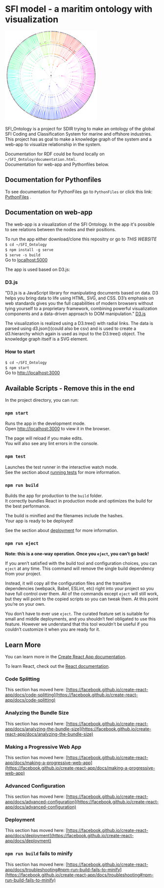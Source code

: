 # SFI model - a maritim ontology with visualization

<img src="images/logo.PNG" width="300">  


SFI_Ontology is a project for SDIR trying to make an ontology of the global SFI Coding and Classification System for marine and offshore industries.  
This project has as goal to make a knowledge graph of the system and a web-app to visualize relationship in the system.  

Documentation for RDF could be found locally on `~/SFI_Ontoloy/documentation.html`.  
Documentation for web-app and Pythonfiles below.

## Documentation for Pythonfiles
To see documentation for PythonFiles go to `PythonFiles` or click this link: [PythonFiles](PythonFiles) .

## Documentation on web-app
The web-app is a visualization of the SFI Ontology. In the app it's possible to see relations between the nodes and their positions.  

To run the app either download/clone this repositry or go to _THIS WEBSITE_  
`$ cd ~/SFI_Ontology`  
`$ npm install -g serve`  
`$ serve -s build`  
Go to [localhost:5000](localhost:5000)

The app is used based on D3.js:

### D3.js 

"D3.js is a JavaScript library for manipulating documents based on data. D3 helps you bring data to life using HTML, SVG, and CSS. D3’s emphasis on web standards gives you the full capabilities of modern browsers without tying yourself to a proprietary framework, combining powerful visualization components and a data-driven approach to DOM manipulation." [D3.js](https://d3js.org/)

The visualization is realized using a D3.tree() with radial links. The data is parsed using d3.json()(could also be csv) and is used to create a d3.hierarchy which again is used as input to the D3.tree() object. The knowledge graph itself is a SVG element. 


### How to start
`$ cd ~/SFI_Ontology`  
`$ npm start`  
Go to [http://localhost:3000](http://localhost:3000)

## Available Scripts - Remove this in the end

In the project directory, you can run:

### `npm start`

Runs the app in the development mode.\
Open [http://localhost:3000](http://localhost:3000) to view it in the browser.

The page will reload if you make edits.\
You will also see any lint errors in the console.

### `npm test`

Launches the test runner in the interactive watch mode.\
See the section about [running tests](https://facebook.github.io/create-react-app/docs/running-tests) for more information.

### `npm run build`

Builds the app for production to the `build` folder.\
It correctly bundles React in production mode and optimizes the build for the best performance.

The build is minified and the filenames include the hashes.\
Your app is ready to be deployed!

See the section about [deployment](https://facebook.github.io/create-react-app/docs/deployment) for more information.

### `npm run eject`

**Note: this is a one-way operation. Once you `eject`, you can’t go back!**

If you aren’t satisfied with the build tool and configuration choices, you can `eject` at any time. This command will remove the single build dependency from your project.

Instead, it will copy all the configuration files and the transitive dependencies (webpack, Babel, ESLint, etc) right into your project so you have full control over them. All of the commands except `eject` will still work, but they will point to the copied scripts so you can tweak them. At this point you’re on your own.

You don’t have to ever use `eject`. The curated feature set is suitable for small and middle deployments, and you shouldn’t feel obligated to use this feature. However we understand that this tool wouldn’t be useful if you couldn’t customize it when you are ready for it.

## Learn More

You can learn more in the [Create React App documentation](https://facebook.github.io/create-react-app/docs/getting-started).

To learn React, check out the [React documentation](https://reactjs.org/).

### Code Splitting

This section has moved here: [https://facebook.github.io/create-react-app/docs/code-splitting](https://facebook.github.io/create-react-app/docs/code-splitting)

### Analyzing the Bundle Size

This section has moved here: [https://facebook.github.io/create-react-app/docs/analyzing-the-bundle-size](https://facebook.github.io/create-react-app/docs/analyzing-the-bundle-size)

### Making a Progressive Web App

This section has moved here: [https://facebook.github.io/create-react-app/docs/making-a-progressive-web-app](https://facebook.github.io/create-react-app/docs/making-a-progressive-web-app)

### Advanced Configuration

This section has moved here: [https://facebook.github.io/create-react-app/docs/advanced-configuration](https://facebook.github.io/create-react-app/docs/advanced-configuration)

### Deployment

This section has moved here: [https://facebook.github.io/create-react-app/docs/deployment](https://facebook.github.io/create-react-app/docs/deployment)

### `npm run build` fails to minify

This section has moved here: [https://facebook.github.io/create-react-app/docs/troubleshooting#npm-run-build-fails-to-minify](https://facebook.github.io/create-react-app/docs/troubleshooting#npm-run-build-fails-to-minify)
